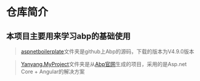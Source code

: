 # 仓库简介

## 本项目主要用来学习abp的基础使用

> [aspnetboilerplate](/aspnetboilerplate/)文件夹是github上Abp的源码，下载的版本为V4.9.0版本

> [Yanyang.MyProject](/Yanyang.MyProject/)文件夹是从[Abp官网](https://aspnetboilerplate.com/)生成的项目，采用的是Asp.net Core + Angular的解决方案